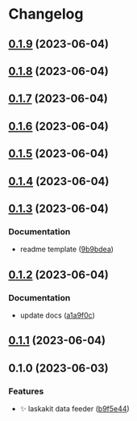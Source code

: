 # Changelog

## [0.1.9](https://github.com/radoslavirha/ha-addon-laskakit-data-feeder/compare/0.1.8...0.1.9) (2023-06-04)

## [0.1.8](https://github.com/radoslavirha/ha-addon-laskakit-data-feeder/compare/0.1.7...0.1.8) (2023-06-04)

## [0.1.7](https://github.com/radoslavirha/ha-addon-laskakit-data-feeder/compare/0.1.6...0.1.7) (2023-06-04)

## [0.1.6](https://github.com/radoslavirha/ha-addon-laskakit-data-feeder/compare/0.1.5...0.1.6) (2023-06-04)

## [0.1.5](https://github.com/radoslavirha/ha-addon-laskakit-data-feeder/compare/0.1.4...0.1.5) (2023-06-04)

## [0.1.4](https://github.com/radoslavirha/ha-addon-laskakit-data-feeder/compare/0.1.3...0.1.4) (2023-06-04)

## [0.1.3](https://github.com/radoslavirha/ha-addon-laskakit-data-feeder/compare/0.1.2...0.1.3) (2023-06-04)


### Documentation

* readme template ([9b9bdea](https://github.com/radoslavirha/ha-addon-laskakit-data-feeder/commit/9b9bdea3c7c5a4c658f2211a064b3151bbea85a8))

## [0.1.2](https://github.com/radoslavirha/ha-addon-laskakit-data-feeder/compare/0.1.1...0.1.2) (2023-06-04)


### Documentation

* update docs ([a1a9f0c](https://github.com/radoslavirha/ha-addon-laskakit-data-feeder/commit/a1a9f0c0fb91031f37b5e7bcf619a2420906f571))

## [0.1.1](https://github.com/radoslavirha/ha-addon-laskakit-data-feeder/compare/0.1.0...0.1.1) (2023-06-04)

## 0.1.0 (2023-06-03)


### Features

* :sparkles: laskakit data feeder ([b9f5e44](https://github.com/radoslavirha/ha-addon-laskakit-data-feeder/commit/b9f5e448a9885fa7c8b9f33d80996222ca095d61))